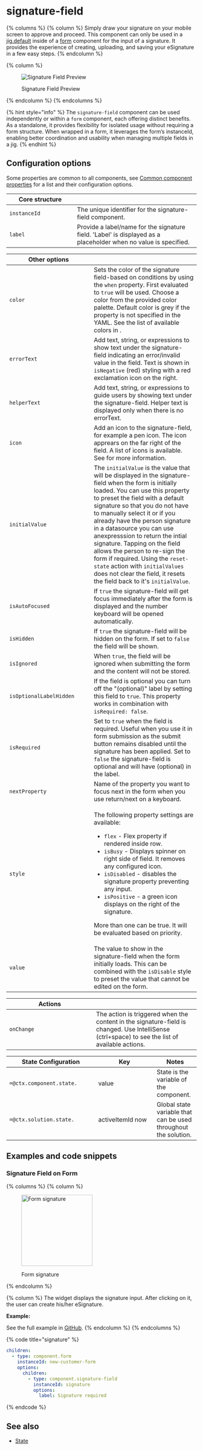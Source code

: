 # signature-field

{% columns %}
{% column %}
Simply draw your signature on your mobile screen to approve and proceed. This component can only be used in a [jig.default](<../../Jig Types/jig_default.md>) inside of a [form](form.md) component for the input of a signature. It provides the experience of creating, uploading, and saving your eSignature in a few easy steps.
{% endcolumn %}

{% column %}
<figure><img src="../../../.gitbook/assets/cc-signature-intro.png" alt="Signature Field Preview"><figcaption><p>Signature Field Preview</p></figcaption></figure>
{% endcolumn %}
{% endcolumns %}

{% hint style="info" %}
The `signature-field` component can be used independently or within a `form` component, each offering distinct benefits. As a standalone, it provides flexibility for isolated usage without requiring a form structure. When wrapped in a form, it leverages the form’s instanceId, enabling better coordination and usability when managing multiple fields in a jig.
{% endhint %}

## Configuration options

Some properties are common to all components, see [Common component properties](signature-field.md) for a list and their configuration options.

<table><thead><tr><th width="163.26171875">Core structure</th><th></th></tr></thead><tbody><tr><td><code>instanceId</code></td><td>The unique identifier for the signature-field component.</td></tr><tr><td><code>label</code></td><td>Provide a label/name for the signature field. 'Label' is displayed as a placeholder when no value is specified.</td></tr></tbody></table>

<table><thead><tr><th width="207.63671875">Other options</th><th></th></tr></thead><tbody><tr><td><code>color</code></td><td>Sets the color of the signature field-based on conditions by using the <code>when</code> property. First evaluated to <code>true</code> will be used. Choose a color from the provided color palette. Default color is grey if the property is not specified in the YAML. See the list of available colors in .</td></tr><tr><td><code>errorText</code></td><td>Add text, string, or expressions to show text under the signature-field indicating an error/invalid value in the field. Text is shown in <code>isNegative</code> (red) styling with a red exclamation icon on the right.</td></tr><tr><td><code>helperText</code></td><td>Add text, string, or expressions to guide users by showing text under the signature-field. Helper text is displayed only when there is no errorText.</td></tr><tr><td><code>icon</code></td><td>Add an icon to the signature-field, for example a pen icon. The icon apprears on the far right of the field. A list of icons is available. See for more information.</td></tr><tr><td><code>initialValue</code></td><td>The <code>initialValue</code> is the value that will be displayed in the signature-field when the form is initially loaded. You can use this property to preset the field with a default signature so that you do not have to manually select it or if you already have the person signature in a datasource you can use anexpresssion to return the intial signature. Tapping on the field allows the person to re-sign the form if required. Using the <code>reset-state</code> action with <code>initialValues</code> does not clear the field, it resets the field back to it's <code>initialValue</code>.</td></tr><tr><td><code>isAutoFocused</code></td><td>If <code>true</code> the signature-field will get focus immediately after the form is displayed and the number keyboard will be opened automatically.</td></tr><tr><td><code>isHidden</code></td><td>If <code>true</code> the signature-field will be hidden on the form. If set to <code>false</code> the field will be shown.</td></tr><tr><td><code>isIgnored</code></td><td>When <code>true</code>, the field will be ignored when submitting the form and the content will not be stored.</td></tr><tr><td><code>isOptionalLabelHidden</code></td><td>If the field is optional you can turn off the "(optional)" label by setting this field to <code>true</code>. This property works in combination with <code>isRequired: false</code>.</td></tr><tr><td><code>isRequired</code></td><td>Set to <code>true</code> when the field is required. Useful when you use it in form submission as the submit button remains disabled until the signature has been applied. Set to <code>false</code> the signature-field is optional and will have (optional) in the label.</td></tr><tr><td><code>nextProperty</code></td><td>Name of the property you want to focus next in the form when you use return/next on a keyboard.</td></tr><tr><td><code>style</code></td><td><p>The following property settings are available:</p><ul><li><code>flex</code> - Flex property if rendered inside row.</li><li><code>isBusy</code> - Displays spinner on right side of field. It removes any configured icon.</li><li><code>isDisabled</code> - disables the signature property preventing any input.</li><li><code>isPositive</code> - a green icon displays on the right of the signature.</li></ul><p>More than one can be true. It will be evaluated based on priority.</p></td></tr><tr><td><code>value</code></td><td>The value to show in the signature-field when the form initially loads. This can be combined with the <code>isDisable</code> style to preset the value that cannot be edited on the form.</td></tr></tbody></table>

<table><thead><tr><th width="213.6875">Actions</th><th></th></tr></thead><tbody><tr><td><code>onChange</code></td><td>The action is triggered when the content in the signature-field is changed. Use IntelliSense (ctrl+space) to see the list of available actions.</td></tr></tbody></table>

<table><thead><tr><th width="219.45703125">State Configuration</th><th width="138.8125">Key</th><th>Notes</th></tr></thead><tbody><tr><td><code>=@ctx.component.state.</code></td><td>value</td><td>State is the variable of the component.</td></tr><tr><td><code>=@ctx.solution.state.</code></td><td>activeItemId now</td><td>Global state variable that can be used throughout the solution.</td></tr></tbody></table>

## Examples and code snippets

### Signature Field on Form

{% columns %}
{% column %}
<figure><img src="../../../.gitbook/assets/cc-signature.png" alt="Form signature" width="188"><figcaption><p>Form signature</p></figcaption></figure>
{% endcolumn %}

{% column %}
The widget displays the signature input. After clicking on it, the user can create his/her eSignature.

**Example:**

See the full example in [GitHub](signature-field.md).
{% endcolumn %}
{% endcolumns %}

{% code title="signature" %}
```yaml
children:
  - type: component.form
    instanceId: new-customer-form
    options:
      children:
        - type: component.signature-field
          instanceId: signature
          options:
            label: Signature required
```
{% endcode %}

## See also

* [State](https://docs.jigx.com/building-apps-with-jigx/logic/state)
